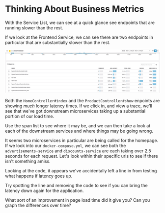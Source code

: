 # Thinking About Business Metrics

With the Service List, we can see at a quick glance see endpoints that are running slower than the rest.

If we look at the Frontend Service, we can see there are two endpoints in particular that are substantially slower than the rest. 

![Slow Services](../assets/ecommerce/bottleneck.gif)

Both the `HomeController#index` and the `ProductController#show` enpoints are showing _much_ longer latency times. If we click in, and view a trace, we'll see that we've got downstream microservices taking up a substantial portion of our load time.

Use the span list to see where it may be, and we can then take a look at each of the downstream services and where things may be going wrong.

It seems two microservices in particular are being called for the homepage. If we look into our `docker-compose.yml`, we can see both the `advertisements-service` and `discounts-service` are each taking over 2.5 seconds for each request. Let's look within their specific urls to see if there isn't something amiss.

Looking at the code, it appears we've accidentally left a line in from testing what happens if latency goes up.

Try spotting the line and removing the code to see if you can bring the latency down again for the application.

What sort of an improvement in page load time did it give you? Can you graph the differences over time?
